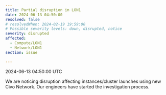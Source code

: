 ```yaml
---
title: Partial disruption in LON1
date: 2024-06-13 04:50:00
resolved: false
# resolvedWhen: 2024-02-19 19:59:00
# Possible severity levels: down, disrupted, notice
severity: disrupted 
affected:
  - Compute/LON1
  - Network/LON1
section: issue

---
```


2024-06-13 04:50:00 UTC

We are noticing disruption affecting instances/cluster launches using new Civo Network. Our engineers have started the investigation process.
